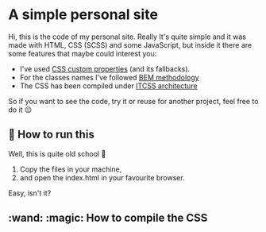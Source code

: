# A simple personal site #

Hi, this is the code of my personal site. Really It's quite simple and it was made with HTML, CSS (SCSS) and some JavaScript, but inside it there are some features that maybe could interest you:

* I've used [CSS custom properties](https://developer.mozilla.org/en-US/docs/Web/CSS/Using_CSS_custom_properties) (and its fallbacks).
* For the classes names I've followed [BEM methodology](http://getbem.com/)
* The CSS has been compiled under [ITCSS architecture](https://www.xfive.co/blog/itcss-scalable-maintainable-css-architecture/)

So if you want to see the code, try it or reuse for another project, feel free to do it :wink:

## :tractor: How to run this ##

Well, this is quite old school :grimacing:

1. Copy the files in your machine,
2. and open the index.html in your favourite browser.

Easy, isn't it?

## :wand: :magic: How to compile the CSS ##

